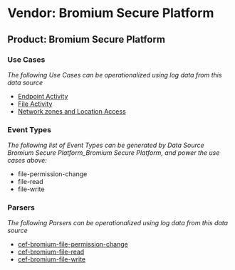 Vendor: Bromium Secure Platform
===============================
Product: Bromium Secure Platform
--------------------------------

### Use Cases

_The following Use Cases can be operationalized using log data from this data source_

* [Endpoint Activity](usecase_endpoint_activity.md)
* [File Activity](usecase_file_activity.md)
* [Network zones and Location Access](usecase_network_zones_and_location_access.md)


### Event Types

_The following list of Event Types can be generated by Data Source Bromium Secure Platform_Bromium Secure Platform, and power the use cases above:_

- file-permission-change
- file-read
- file-write


### Parsers

_The following Parsers can be operationalized using log data from this data source_

* [cef-bromium-file-permission-change](parserContent_cef-bromium-file-permission-change.md)
* [cef-bromium-file-read](parserContent_cef-bromium-file-read.md)
* [cef-bromium-file-write](parserContent_cef-bromium-file-write.md)
